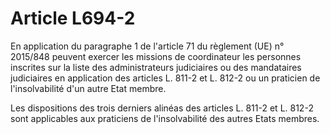 # Article L694-2

En application du paragraphe 1 de l'article 71 du règlement (UE) n° 2015/848 peuvent exercer les missions de coordinateur les personnes inscrites sur la liste des administrateurs judiciaires ou des mandataires judiciaires en application des articles L. 811-2 et L. 812-2 ou un praticien de l'insolvabilité d'un autre Etat membre.

Les dispositions des trois derniers alinéas des articles L. 811-2 et L. 812-2 sont applicables aux praticiens de l'insolvabilité des autres Etats membres.
